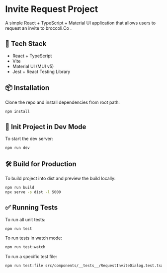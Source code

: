 # Invite Request Project

A simple React + TypeScript + Material UI application that allows users to request an invite to broccoli.Co .

## 🔧 Tech Stack

- React + TypeScript
- Vite
- Material UI (MUI v5)
- Jest + React Testing Library

## 📦 Installation

Clone the repo and install dependencies from root path:

```bash
npm install
```

## 🚀 Init Project in Dev Mode

To start the dev server:

```bash
npm run dev
```

## 🛠 Build for Production

To build project into dist and preview the build locally:

```bash
npm run build
npx serve -s dist -l 5000
```

## ✅ Running Tests

To run all unit tests:

```bash
npm run test
```

To run tests in watch mode:

```bash
npm run test:watch
```

To run a specific test file:

```bash
npm run test:file src/components/__tests__/RequestInviteDialog.test.tsx
```
